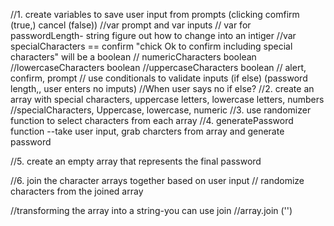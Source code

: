 //1. create variables to save user input from prompts (clicking comfirm (true,) cancel (false))
    //var prompt and var inputs
    // var for passwordLength- string figure out how to change into an intiger
      //var specialCharacters == confirm "chick Ok to confirm including special characters" will be a boolean
      // numericCharacters boolean
      //lowercaseCharacters boolean
      //uppercaseCharacters boolean
    // alert, confirm, prompt
    // use conditionals to validate inputs (if else) (password length,, user enters no imputs)
    //When user says no if else?
//2. create an array with special characters, uppercase letters, lowercase letters, numbers
  //specialCharacters, Uppercase, lowercase, numeric
  //3. use randomizer function to select characters from each array
//4. generatePassword function --take user input, grab charcters from array and generate password

//5. create an empty array that represents the final password

//6. join the character arrays together based on user input
  // randomize characters from the joined array

  //transforming the array into a string-you can use join
  //array.join ('') 